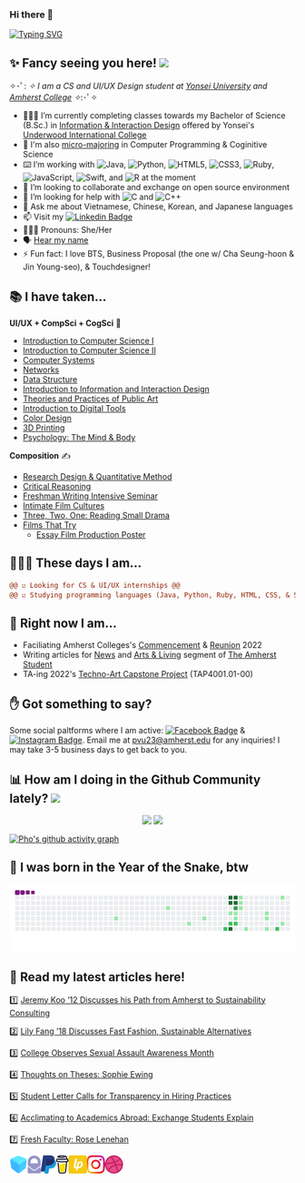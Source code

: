### Hi there 👋 
[![Typing SVG](https://readme-typing-svg.herokuapp.com?duration=1500&multiline=true&lines=This+is+Pho;and+I+am+not+your+rice+noodles+%F0%9F%8D%9C)](https://git.io/typing-svg)

## ✨ Fancy seeing you here! <img src="https://media4.giphy.com/media/3oEjI4sFlp73fvEYgw/200.gif" width="30px">

✧･ﾟ: *✧ I am a CS and UI/UX Design student at [Yonsei University](https://www.yonsei.ac.kr/) and [Amherst College](https://www.amherst.edu/) ✧*:･ﾟ✧ 
- 👩🏻‍💻 I’m currently completing classes towards my Bachelor of Science (B.Sc.) in [Information & Interaction Design](https://uic.yonsei.ac.kr/main/major.asp?mid=m02_03_03#mpart) offered by Yonsei's [Underwood International College](https://uic.yonsei.ac.kr/main/default.asp)
- 🧠 I'm also [micro-majoring](https://www.yonsei.ac.kr/en_sc/support/general-notice.jsp?mode=view&article_no=195933&board_wrapper=%2Fen_sc%2Fsupport%2Fgeneral-notice.jsp&pager.offset=0&board_no=187) in Computer Programming & Coginitive Science
- ⌨️ I’m working with ![Java](https://img.shields.io/badge/java-%23ED8B00.svg?style=for-the-badge&logo=java&logoColor=white), ![Python](https://img.shields.io/badge/python-3670A0?style=for-the-badge&logo=python&logoColor=ffdd54), ![HTML5](https://img.shields.io/badge/html5-%23E34F26.svg?style=for-the-badge&logo=html5&logoColor=white), ![CSS3](https://img.shields.io/badge/css3-%231572B6.svg?style=for-the-badge&logo=css3&logoColor=white), ![Ruby](https://img.shields.io/badge/ruby-%23CC342D.svg?style=for-the-badge&logo=ruby&logoColor=white), ![JavaScript](https://img.shields.io/badge/javascript-%23323330.svg?style=for-the-badge&logo=javascript&logoColor=%23F7DF1E), ![Swift](https://img.shields.io/badge/swift-F54A2A?style=for-the-badge&logo=swift&logoColor=white), and ![R](https://img.shields.io/badge/r-%23276DC3.svg?style=for-the-badge&logo=r&logoColor=white) at the moment
- 👯 I’m looking to collaborate and exchange on open source environment
- 🤔 I’m looking for help with ![C](https://img.shields.io/badge/c-%2300599C.svg?style=for-the-badge&logo=c&logoColor=white) and ![C++](https://img.shields.io/badge/c++-%2300599C.svg?style=for-the-badge&logo=c%2B%2B&logoColor=white)
- 💬 Ask me about Vietnamese, Chinese, Korean, and Japanese languages
- 📫 Visit my [![Linkedin Badge](https://img.shields.io/badge/-phovu-blue?style=flat-square&logo=Linkedin&logoColor=white&link=https://www.linkedin.com/in/phovu/)](https://www.linkedin.com/in/phovu/)
- 👩🏻‍💼 Pronouns: She/Her
- 🗣 [Hear my name](https://www.name-coach.com/phovu) 
- ⚡ Fun fact: I love BTS, Business Proposal (the one w/ Cha Seung-hoon & Jin Young-seo), & Touchdesigner!

## 📚 I have taken...
**UI/UX + CompSci + CogSci** 🧠
- [Introduction to Computer Science I](https://drive.google.com/file/d/1fiwIFOjUVlQWlP2lZ-d2sAGOTpMlO9QM/view?usp=sharing)
- [Introduction to Computer Science II](https://mmalita.people.amherst.edu/COSC112SP2022/COSC112SP2022Syllabus.pdf)
- [Computer Systems]()
- [Networks]()
- [Data Structure](https://willrosenbaum.com/assets/pdf/2022s-cosc-211/syllabus.pdf)
- [Introduction to Information and Interaction Design](http://www.yonseiiid.com/courses/iiid.php)
- [Theories and Practices of Public Art](http://ysweb.yonsei.ac.kr:8888/curri120601/curri_pop2.jsp?&hakno=IID2013&bb=01&sbb=00&domain=H1&startyy=2021&hakgi=2&ohak=1012)
- [Introduction to Digital Tools](http://ysweb.yonsei.ac.kr:8888/curri120601/curri_pop2.jsp?&hakno=IID1008&bb=01&sbb=00&domain=H1&startyy=2021&hakgi=1&ohak=1818)
- [Color Design](http://ysweb.yonsei.ac.kr:8888/curri120601/curri_pop2.jsp?&hakno=IID1006&bb=01&sbb=00&domain=H1&startyy=2021&hakgi=1&ohak=1818)
- [3D Printing](https://www.kcl.ac.uk/short-courses/3d-printing)
- [Psychology: The Mind & Body](https://www.kcl.ac.uk/short-courses/psychology-the-mind-body)

**Composition** ✍️
- [Research Design & Quantitative Method](https://uic.yonsei.ac.kr/main/downloadfile.asp?uid=1969&mid=m06_01_02&cmid=m06_01_02&bid=30&sOpt=&pact=&hSel=&hYear=2015)
- [Critical Reasoning](https://drive.google.com/file/d/1aXNWlC0c2fyEWPmPWbs5aZbt04Jx30lr/view?usp=sharing)
- [Freshman Writing Intensive Seminar](http://ysweb.yonsei.ac.kr:8888/curri120601/curri_pop2.jsp?&hakno=UIC1101&bb=03&sbb=00&domain=H1&startyy=2020&hakgi=2&ohak=1805)
- [Intimate Film Cultures](https://www.amherst.edu/academiclife/departments/courses/2122S/ENGL/ENGL-383-2122S)
- [Three, Two, One: Reading Small Drama](https://www.amherst.edu/academiclife/departments/courses/2122S/ENGL/ENGL-231-2122S)
- [Films That Try](https://www.amherst.edu/academiclife/departments/courses/2122S/ARHA/ARHA-444-2122S)
    - [Essay Film Production Poster](https://directory.amherst.edu/academiclife/departments/art/a-calendar/node/841531)

## 👩🏻‍💼 These days I am...
```diff
@@ ☑️ Looking for CS & UI/UX internships @@
@@ ☑️ Studying programming languages (Java, Python, Ruby, HTML, CSS, & Swift!) @@
```
## 🚀 Right now I am...
- Faciliating Amherst Colleges's [Commencement](https://www.amherst.edu/news/events/commencement/class-of-2022-commencement/schedule) & [Reunion](https://www.amherst.edu/alumni/events/reunion/schedule/2022-schedule) 2022
- Writing articles for [News](https://amherststudent.com/section/news/) and [Arts & Living](https://amherststudent.com/section/arts-and-living/) segment of [The Amherst Student](https://amherststudent.com/)
- TA-ing 2022's [Techno-Art Capstone Project](http://www.yonseiiid.com/courses/tacp.php) (TAP4001.01-00)

## ✋ Got something to say?

Some social paltforms where I am active: [![Facebook Badge](https://img.shields.io/badge/-PhoTVu-blue?style=plastic&logo=Facebook&logoColor=white&link=https://www.facebook.com/in/vutrananpho/)](https://www.facebook.com/in/vutrananpho/) & [![Instagram Badge](https://img.shields.io/badge/-photvu-purple?style=plastic&logo=instagram&logoColor=white&link=https://instagram.com/photvu/)](https://instagram.com/photvu).
Email me at pvu23@amherst.edu for any inquiries! I may take 3-5 business days to get back to you.

## 📊 How am I doing in the Github Community lately? ![](https://visitor-badge.glitch.me/badge?page_id=phovu.phovu)
<div align="center">
    <img height="180em" src="https://github-readme-stats.vercel.app/api?username=phovu&show_icons=true&theme=gotham&include_all_commits=true&count_private=true"/>
    <img height="180em" src="https://github-readme-stats.vercel.app/api/top-langs/?username=phovu&layout=compact&langs_count=7&theme=gotham"/>
</div>

[![Pho's github activity graph](https://activity-graph.herokuapp.com/graph?username=phovu&bg_color=000000&color=3620f7&line=5a0c99&point=1adbce&area=true&hide_border=true)](https://github.com/phovu/github-readme-activity-graph)

## 🐍 I was born in the Year of the Snake, btw
![snake gif](https://github.com/phovu/phovu/blob/output/github-contribution-grid-snake.gif)
## 📖 Read my latest articles here!
:one: [Jeremy Koo ’12 Discusses his Path from Amherst to Sustainability Consulting](https://amherststudent.com/article/jeremy-koo-discusses-his-path-from-amherst-to-sustainability-consulting/)

:two: [Lily Fang ’18 Discusses Fast Fashion, Sustainable Alternatives](https://amherststudent.com/article/lily-fang-18-discusses-fast-fashion-sustainable-alternatives/)

:three: [College Observes Sexual Assault Awareness Month](https://amherststudent.com/article/college-observes-sexual-assault-awareness-month/)

:four: [Thoughts on Theses: Sophie Ewing](https://amherststudent.com/article/thoughts-on-theses-sophie-ewing/)

:five: [Student Letter Calls for Transparency in Hiring Practices](https://amherststudent.com/article/student-letter-calls-for-transparency-in-hiring-practices/)

:six: [Acclimating to Academics Abroad: Exchange Students Explain](https://amherststudent.com/article/acclimating-to-academics-abroad-exchange-students-explain/)

:seven: [Fresh Faculty: Rose Lenehan](https://amherststudent.com/article/fresh-faculty-rose-lenehan/)

 <!--[Pho's GitHub activity graph](https://activity-graph.herokuapp.com/graph?username=phovu&theme=xcode)> -->

<a href="https://phovu.github.io">
    <img height="32" align="left" alt="Website" src="img/icons/personal.png" />
</a>

<a href="mailto:pvu23@amherst.edu">
    <img height="32" align="left" alt="Mail" src="img/icons/protonmail.png" />
</a>

<a href="https://paypal.me/vutrananpho">
    <img height="32" align="left" alt="Buy Me a Coffee" src="img/icons/paypal.png" />
</a>

<a href="https://www.buymeacoffee.com/phovu">
    <img height="32" align="left" alt="Buy Me a Coffee" src="img/icons/buymeacoffee.png" />
</a>

<a href="https://liberapay.com/phovu/">
    <img height="32" align="left" alt="Liberapay" src="img/icons/liberapay.png" />
</a>

<a href="https://www.instagram.com/photvu">
    <img height="32" align="left" alt="Instagram" src="img/icons/instagram.png" />
</a>

<a href="https://dribbble.com/phovu">
    <img height="32" align="left" alt="Dribbble" src="img/icons/dribbble.png" />
</a>
